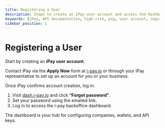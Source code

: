 ```yaml
---
title: Registering a User
description: Steps to create an iPay user account and access the dashboard.
keywords: [iPay, API documentation, high-risk, psp, user account, registration, dashboard access, password setup, backoffice]
sidebar_position: 1
---
```


# Registering a User

Start by creating an **iPay user account**.

Contact iPay via the **Apply Now** form at [i-pay.io](https://i-pay.io/) or through your iPay representative to set up an account for you or your business.

Once iPay confirms account creation, log in:
1. Visit [dash.i-pay.io](https://dash.i-pay.io/) and click **“Forgot password”**.
2. Set your password using the emailed link.
3. Log in to access the i-pay backoffice dashboard.

The dashboard is your hub for configuring companies, wallets, and API keys.